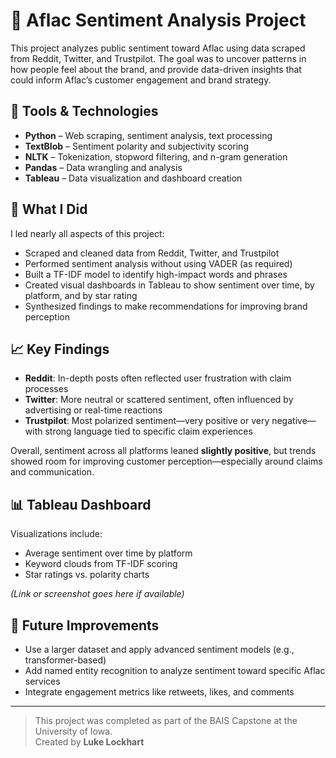 # 🦆 Aflac Sentiment Analysis Project

This project analyzes public sentiment toward Aflac using data scraped from Reddit, Twitter, and Trustpilot. The goal was to uncover patterns in how people feel about the brand, and provide data-driven insights that could inform Aflac’s customer engagement and brand strategy.

## 🔧 Tools & Technologies

- **Python** – Web scraping, sentiment analysis, text processing
- **TextBlob** – Sentiment polarity and subjectivity scoring
- **NLTK** – Tokenization, stopword filtering, and n-gram generation
- **Pandas** – Data wrangling and analysis
- **Tableau** – Data visualization and dashboard creation

## 🧠 What I Did

I led nearly all aspects of this project:
- Scraped and cleaned data from Reddit, Twitter, and Trustpilot
- Performed sentiment analysis without using VADER (as required)
- Built a TF-IDF model to identify high-impact words and phrases
- Created visual dashboards in Tableau to show sentiment over time, by platform, and by star rating
- Synthesized findings to make recommendations for improving brand perception

## 📈 Key Findings

- **Reddit**: In-depth posts often reflected user frustration with claim processes
- **Twitter**: More neutral or scattered sentiment, often influenced by advertising or real-time reactions
- **Trustpilot**: Most polarized sentiment—very positive or very negative—with strong language tied to specific claim experiences

Overall, sentiment across all platforms leaned **slightly positive**, but trends showed room for improving customer perception—especially around claims and communication.

## 📊 Tableau Dashboard

Visualizations include:
- Average sentiment over time by platform
- Keyword clouds from TF-IDF scoring
- Star ratings vs. polarity charts

*(Link or screenshot goes here if available)*

## 🚀 Future Improvements

- Use a larger dataset and apply advanced sentiment models (e.g., transformer-based)
- Add named entity recognition to analyze sentiment toward specific Aflac services
- Integrate engagement metrics like retweets, likes, and comments

---

> This project was completed as part of the BAIS Capstone at the University of Iowa.  
> Created by **Luke Lockhart**
